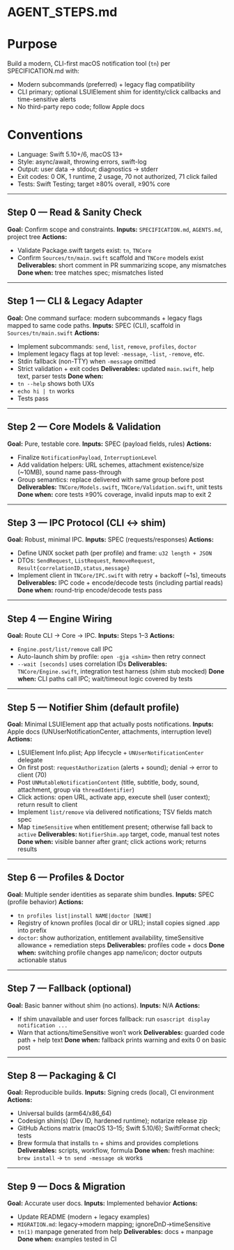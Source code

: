 # AGENT_STEPS.md

# Purpose

Build a modern, CLI-first macOS notification tool (`tn`) per SPECIFICATION.md with:

- Modern subcommands (preferred) + legacy flag compatibility
- CLI primary; optional LSUIElement shim for identity/click callbacks and time-sensitive alerts
- No third-party repo code; follow Apple docs

# Conventions

- Language: Swift 5.10+/6, macOS 13+
- Style: async/await, throwing errors, swift-log
- Output: user data → stdout; diagnostics → stderr
- Exit codes: 0 OK, 1 runtime, 2 usage, 70 not authorized, 71 click failed
- Tests: Swift Testing; target ≥80% overall, ≥90% core

---

## Step 0 — Read & Sanity Check

**Goal:** Confirm scope and constraints.
**Inputs:** `SPECIFICATION.md`, `AGENTS.md`, project tree
**Actions:**

- Validate Package.swift targets exist: `tn`, `TNCore`
- Confirm `Sources/tn/main.swift` scaffold and `TNCore` models exist
  **Deliverables:** short comment in PR summarizing scope, any mismatches
  **Done when:** tree matches spec; mismatches listed

---

## Step 1 — CLI & Legacy Adapter

**Goal:** One command surface: modern subcommands + legacy flags mapped to same code paths.
**Inputs:** SPEC (CLI), scaffold in `Sources/tn/main.swift`
**Actions:**

- Implement subcommands: `send`, `list`, `remove`, `profiles`, `doctor`
- Implement legacy flags at top level: `-message`, `-list`, `-remove`, etc.
- Stdin fallback (non-TTY) when `-message` omitted
- Strict validation + exit codes
  **Deliverables:** updated `main.swift`, help text, parser tests
  **Done when:**
- `tn --help` shows both UXs
- `echo hi | tn` works
- Tests pass

---

## Step 2 — Core Models & Validation

**Goal:** Pure, testable core.
**Inputs:** SPEC (payload fields, rules)
**Actions:**

- Finalize `NotificationPayload`, `InterruptionLevel`
- Add validation helpers: URL schemes, attachment existence/size (~10MB), sound name pass-through
- Group semantics: replace delivered with same group before post
  **Deliverables:** `TNCore/Models.swift`, `TNCore/Validation.swift`, unit tests
  **Done when:** core tests ≥90% coverage, invalid inputs map to exit 2

---

## Step 3 — IPC Protocol (CLI ↔ shim)

**Goal:** Robust, minimal IPC.
**Inputs:** SPEC (requests/responses)
**Actions:**

- Define UNIX socket path (per profile) and frame: `u32 length + JSON`
- DTOs: `SendRequest`, `ListRequest`, `RemoveRequest`, `Result{correlationID,status,message}`
- Implement client in `TNCore/IPC.swift` with retry + backoff (~1s), timeouts
  **Deliverables:** IPC code + encode/decode tests (including partial reads)
  **Done when:** round-trip encode/decode tests pass

---

## Step 4 — Engine Wiring

**Goal:** Route CLI → Core → IPC.
**Inputs:** Steps 1–3
**Actions:**

- `Engine.post/list/remove` call IPC
- Auto-launch shim by profile: `open -gja <shim>` then retry connect
- `--wait [seconds]` uses correlation IDs
  **Deliverables:** `TNCore/Engine.swift`, integration test harness (shim stub mocked)
  **Done when:** CLI paths call IPC; wait/timeout logic covered by tests

---

## Step 5 — Notifier Shim (default profile)

**Goal:** Minimal LSUIElement app that actually posts notifications.
**Inputs:** Apple docs (UNUserNotificationCenter, attachments, interruption level)
**Actions:**

- LSUIElement Info.plist; App lifecycle + `UNUserNotificationCenter` delegate
- On first post: `requestAuthorization` (alerts + sound); denial → error to client (70)
- Post `UNMutableNotificationContent` (title, subtitle, body, sound, attachment, group via `threadIdentifier`)
- Click actions: open URL, activate app, execute shell (user context); return result to client
- Implement `list/remove` via delivered notifications; TSV fields match spec
- Map `timeSensitive` when entitlement present; otherwise fall back to `active`
  **Deliverables:** `NotifierShim.app` target, code, manual test notes
  **Done when:** visible banner after grant; click actions work; returns results

---

## Step 6 — Profiles & Doctor

**Goal:** Multiple sender identities as separate shim bundles.
**Inputs:** SPEC (profile behavior)
**Actions:**

- `tn profiles list|install NAME|doctor [NAME]`
- Registry of known profiles (local dir or URL); install copies signed .app into prefix
- `doctor`: show authorization, entitlement availability, timeSensitive allowance + remediation steps
  **Deliverables:** profiles code + docs
  **Done when:** switching profile changes app name/icon; doctor outputs actionable status

---

## Step 7 — Fallback (optional)

**Goal:** Basic banner without shim (no actions).
**Inputs:** N/A
**Actions:**

- If shim unavailable and user forces fallback: run `osascript display notification ...`
- Warn that actions/timeSensitive won’t work
  **Deliverables:** guarded code path + help text
  **Done when:** fallback prints warning and exits 0 on basic post

---

## Step 8 — Packaging & CI

**Goal:** Reproducible builds.
**Inputs:** Signing creds (local), CI environment
**Actions:**

- Universal builds (arm64/x86_64)
- Codesign shim(s) (Dev ID, hardened runtime); notarize release zip
- GitHub Actions matrix (macOS 13–15; Swift 5.10/6); SwiftFormat check; tests
- Brew formula that installs `tn` + shims and provides completions
  **Deliverables:** scripts, workflow, formula
  **Done when:** fresh machine: `brew install` → `tn send -message ok` works

---

## Step 9 — Docs & Migration

**Goal:** Accurate user docs.
**Inputs:** Implemented behavior
**Actions:**

- Update README (modern + legacy examples)
- `MIGRATION.md`: legacy→modern mapping; ignoreDnD→timeSensitive
- `tn(1)` manpage generated from help
  **Deliverables:** docs + manpage
  **Done when:** examples tested in CI
